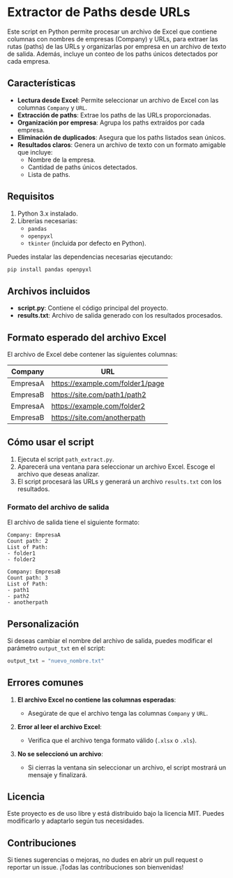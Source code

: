 # Extractor de Paths desde URLs

Este script en Python permite procesar un archivo de Excel que contiene columnas con nombres de empresas (Company) y URLs, para extraer las rutas (paths) de las URLs y organizarlas por empresa en un archivo de texto de salida. Además, incluye un conteo de los paths únicos detectados por cada empresa.

## Características

- **Lectura desde Excel**: Permite seleccionar un archivo de Excel con las columnas `Company` y `URL`.
- **Extracción de paths**: Extrae los paths de las URLs proporcionadas.
- **Organización por empresa**: Agrupa los paths extraídos por cada empresa.
- **Eliminación de duplicados**: Asegura que los paths listados sean únicos.
- **Resultados claros**: Genera un archivo de texto con un formato amigable que incluye:
  - Nombre de la empresa.
  - Cantidad de paths únicos detectados.
  - Lista de paths.

## Requisitos

1. Python 3.x instalado.
2. Librerías necesarias:
   - `pandas`
   - `openpyxl`
   - `tkinter` (incluida por defecto en Python).

Puedes instalar las dependencias necesarias ejecutando:

```bash
pip install pandas openpyxl
```

## Archivos incluidos

- **script.py**: Contiene el código principal del proyecto.
- **results.txt**: Archivo de salida generado con los resultados procesados.

## Formato esperado del archivo Excel

El archivo de Excel debe contener las siguientes columnas:

| Company  | URL                              |
| -------- | -------------------------------- |
| EmpresaA | https://example.com/folder1/page |
| EmpresaB | https://site.com/path1/path2     |
| EmpresaA | https://example.com/folder2      |
| EmpresaB | https://site.com/anotherpath     |

## Cómo usar el script

1. Ejecuta el script `path_extract.py`.
2. Aparecerá una ventana para seleccionar un archivo Excel. Escoge el archivo que deseas analizar.
3. El script procesará las URLs y generará un archivo `results.txt` con los resultados.

### Formato del archivo de salida

El archivo de salida tiene el siguiente formato:

```
Company: EmpresaA
Count path: 2
List of Path:
- folder1
- folder2

Company: EmpresaB
Count path: 3
List of Path:
- path1
- path2
- anotherpath
```

## Personalización

Si deseas cambiar el nombre del archivo de salida, puedes modificar el parámetro `output_txt` en el script:

```python
output_txt = "nuevo_nombre.txt"
```

## Errores comunes

1. **El archivo Excel no contiene las columnas esperadas**:

   - Asegúrate de que el archivo tenga las columnas `Company` y `URL`.

2. **Error al leer el archivo Excel**:

   - Verifica que el archivo tenga formato válido (`.xlsx` o `.xls`).

3. **No se seleccionó un archivo**:
   - Si cierras la ventana sin seleccionar un archivo, el script mostrará un mensaje y finalizará.

## Licencia

Este proyecto es de uso libre y está distribuido bajo la licencia MIT. Puedes modificarlo y adaptarlo según tus necesidades.

## Contribuciones

Si tienes sugerencias o mejoras, no dudes en abrir un pull request o reportar un issue. ¡Todas las contribuciones son bienvenidas!
